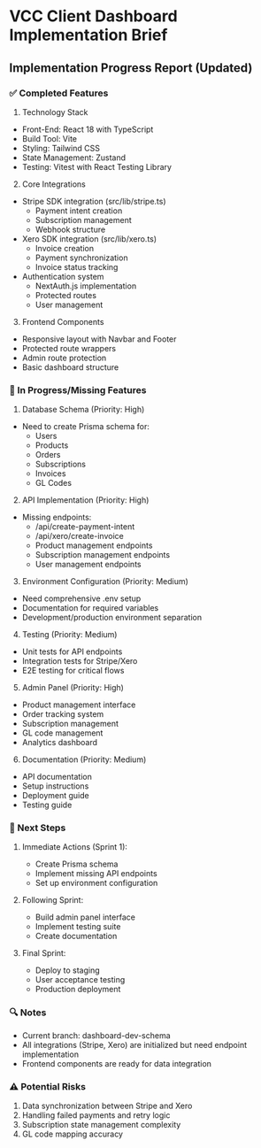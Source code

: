 # VCC Client Dashboard Implementation Brief

## Implementation Progress Report (Updated)

### ✅ Completed Features

1. Technology Stack
- Front-End: React 18 with TypeScript
- Build Tool: Vite
- Styling: Tailwind CSS
- State Management: Zustand
- Testing: Vitest with React Testing Library

2. Core Integrations
- Stripe SDK integration (src/lib/stripe.ts)
  - Payment intent creation
  - Subscription management
  - Webhook structure
- Xero SDK integration (src/lib/xero.ts)
  - Invoice creation
  - Payment synchronization
  - Invoice status tracking
- Authentication system
  - NextAuth.js implementation
  - Protected routes
  - User management

3. Frontend Components
- Responsive layout with Navbar and Footer
- Protected route wrappers
- Admin route protection
- Basic dashboard structure

### 🚧 In Progress/Missing Features

1. Database Schema (Priority: High)
- Need to create Prisma schema for:
  - Users
  - Products
  - Orders
  - Subscriptions
  - Invoices
  - GL Codes

2. API Implementation (Priority: High)
- Missing endpoints:
  - /api/create-payment-intent
  - /api/xero/create-invoice
  - Product management endpoints
  - Subscription management endpoints
  - User management endpoints

3. Environment Configuration (Priority: Medium)
- Need comprehensive .env setup
- Documentation for required variables
- Development/production environment separation

4. Testing (Priority: Medium)
- Unit tests for API endpoints
- Integration tests for Stripe/Xero
- E2E testing for critical flows

5. Admin Panel (Priority: High)
- Product management interface
- Order tracking system
- Subscription management
- GL code management
- Analytics dashboard

6. Documentation (Priority: Medium)
- API documentation
- Setup instructions
- Deployment guide
- Testing guide

### 🔄 Next Steps

1. Immediate Actions (Sprint 1):
   - Create Prisma schema
   - Implement missing API endpoints
   - Set up environment configuration

2. Following Sprint:
   - Build admin panel interface
   - Implement testing suite
   - Create documentation

3. Final Sprint:
   - Deploy to staging
   - User acceptance testing
   - Production deployment

### 🔍 Notes
- Current branch: dashboard-dev-schema
- All integrations (Stripe, Xero) are initialized but need endpoint implementation
- Frontend components are ready for data integration

### ⚠️ Potential Risks
1. Data synchronization between Stripe and Xero
2. Handling failed payments and retry logic
3. Subscription state management complexity
4. GL code mapping accuracy
